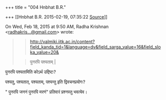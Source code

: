 +++
title = "004 Hnbhat B.R."

+++
[[Hnbhat B.R.	2015-02-19, 07:35:22 [Source](https://groups.google.com/g/samskrita/c/eG5Sppv5J4Q)]]



On Wed, Feb 18, 2015 at 9:50 AM, Radha Krishnan \<[radhakris...@gmail.com]()\> wrote:  

> 
> > 
> > <http://valmiki.iitk.ac.in/content?field_kanda_tid=1&language=dv&field_sarga_value=16&field_sloka_value=20&>  
>   
> > 
> > पुनरपि पश्यताम् \|  
> > 
> > 
> >   
> > 

  

पुनरपि पश्यतामिति कोऽर्थ उद्दिष्टः?

  

पश्यतु, पश्यतात्, पश्यताम्, पश्यन्तु इति द्विवचनप्रयोगः?

  

" पुनरपि जननं पुनरपि मरणं" प्रतिवारं प्रश्नस्तु भवत्येव।

  

  


